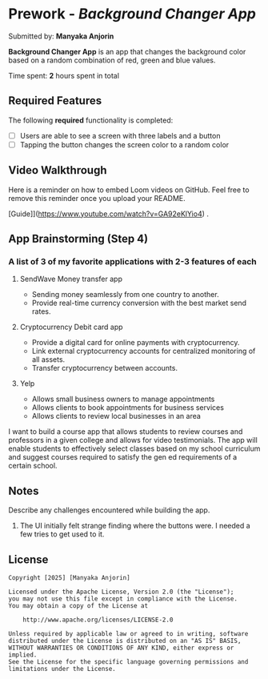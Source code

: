 # Prework - *Background Changer App*

Submitted by: **Manyaka Anjorin**

**Background Changer App** is an app that changes the background color based on a random combination of red, green and blue values. 

Time spent: **2** hours spent in total

## Required Features

The following **required** functionality is completed:

- [ ] Users are able to see a screen with three labels and a button
- [ ] Tapping the button changes the screen color to a random color
 
## Video Walkthrough

Here is a reminder on how to embed Loom videos on GitHub. Feel free to remove this reminder once you upload your README. 

[Guide]](https://www.youtube.com/watch?v=GA92eKlYio4) .

## App Brainstorming (Step 4)

### A list of 3 of my favorite applications with 2-3 features of each

1. SendWave Money transfer app
   - Sending money seamlessly from one country to another.
   - Provide real-time currency conversion with the best market send rates.

2. Cryptocurrency Debit card app
   - Provide a digital card for online payments with cryptocurrency.
   - Link  external cryptocurrency accounts for centralized monitoring of all assets.
   - Transfer cryptocurrency between accounts.

3. Yelp 
   - Allows small business owners to manage appointments
   - Allows clients to book appointments for business services
   - Allows clients to review local businesses in an area
  
 I want to build a course app that allows students to review courses and professors in a given college and allows for video testimonials. The app will enable students to effectively select classes based on my school curriculum and suggest courses required to satisfy the gen ed requirements of a certain school. 

## Notes


Describe any challenges encountered while building the app.

1. The UI initially felt strange finding where the buttons were. I needed a few tries to get used to it.

## License

    Copyright [2025] [Manyaka Anjorin]

    Licensed under the Apache License, Version 2.0 (the "License");
    you may not use this file except in compliance with the License.
    You may obtain a copy of the License at

        http://www.apache.org/licenses/LICENSE-2.0

    Unless required by applicable law or agreed to in writing, software
    distributed under the License is distributed on an "AS IS" BASIS,
    WITHOUT WARRANTIES OR CONDITIONS OF ANY KIND, either express or implied.
    See the License for the specific language governing permissions and
    limitations under the License.
